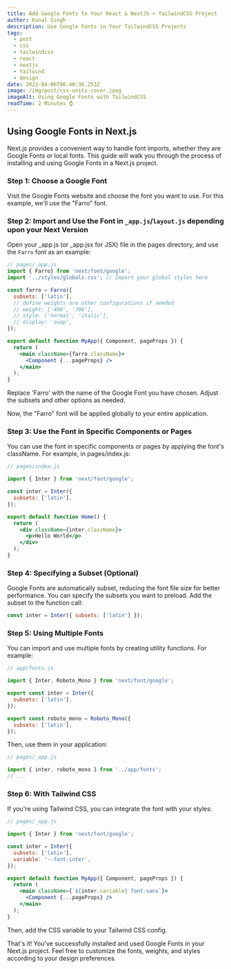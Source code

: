 ```yaml
---
title: Add Google Fonts to Your React & NextJS + TailwindCSS Project
author: Kunal Singh
description: Use Google Fonts in Your TailwindCSS Projects
tags:
  - post
  - css
  - tailwindcss
  - react
  - nextjs
  - tailwind
  - design
date: 2022-04-06T06:40:36.253Z
image: /img/post/css-units-cover.jpeg
imageAlt: Using Google Fonts with TailwindCSS
readTime: 2 Minutes ⌚
---
```

## Using Google Fonts in Next.js
Next.js provides a convenient way to handle font imports, whether they are Google Fonts or local fonts. This guide will walk you through the process of installing and using Google Fonts in a Next.js project.

### Step 1: Choose a Google Font
Visit the Google Fonts website and choose the font you want to use. For this example, we'll use the "Farro" font.

### Step 2: Import and Use the Font in `_app.js`/`layout.js` depending upon your Next Version
Open your _app.js (or _app.jsx for JSX) file in the pages directory, and use the `Farro` font as an example:

```jsx
// pages/_app.js
import { Farro} from 'next/font/google';
import '../styles/globals.css'; // Import your global styles here

const farro = Farro({
  subsets: ['latin'],
  // define weights are other configurations if needed
  // weight: ['400', '700'],
  // style: ['normal', 'italic'],
  // display: 'swap',
});

export default function MyApp({ Component, pageProps }) {
  return (
    <main className={farro.className}>
      <Component {...pageProps} />
    </main>
  );
}
```

Replace 'Farro' with the name of the Google Font you have chosen. Adjust the subsets and other options as needed.

Now, the "Farro" font will be applied globally to your entire application.

### Step 3: Use the Font in Specific Components or Pages
You can use the font in specific components or pages by applying the font's className. For example, in pages/index.js:

```jsx
// pages/index.js

import { Inter } from 'next/font/google';

const inter = Inter({
  subsets: ['latin'],
});

export default function Home() {
  return (
    <div className={inter.className}>
      <p>Hello World</p>
    </div>
  );
}
```

### Step 4: Specifying a Subset (Optional)
Google Fonts are automatically subset, reducing the font file size for better performance. You can specify the subsets you want to preload. Add the subset to the function call:

```jsx
const inter = Inter({ subsets: ['latin'] });
```

### Step 5: Using Multiple Fonts
You can import and use multiple fonts by creating utility functions. For example:

```jsx
// app/fonts.js

import { Inter, Roboto_Mono } from 'next/font/google';

export const inter = Inter({
  subsets: ['latin'],
});

export const roboto_mono = Roboto_Mono({
  subsets: ['latin'],
});
```

Then, use them in your application:

```jsx
// pages/_app.js

import { inter, roboto_mono } from '../app/fonts';
// ...

```

### Step 6: With Tailwind CSS
If you're using Tailwind CSS, you can integrate the font with your styles:

```jsx
// pages/_app.js

import { Inter } from 'next/font/google';

const inter = Inter({
  subsets: ['latin'],
  variable: '--font-inter',
});

export default function MyApp({ Component, pageProps }) {
  return (
    <main className={`${inter.variable} font-sans`}>
      <Component {...pageProps} />
    </main>
  );
}
```

Then, add the CSS variable to your Tailwind CSS config.

That's it! You've successfully installed and used Google Fonts in your Next.js project. Feel free to customize the fonts, weights, and styles according to your design preferences.